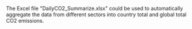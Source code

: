 The Excel file "DailyCO2_Summarize.xlsx" could be used to automatically aggregate the data from different sectors into country total and global total CO2 emissions.
